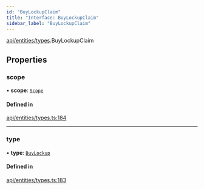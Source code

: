 ```yaml
---
id: "BuyLockupClaim"
title: "Interface: BuyLockupClaim"
sidebar_label: "BuyLockupClaim"
---
```


[api/entities/types](../../../../../modules/API/Entities/Types/Types.md).BuyLockupClaim

## Properties

### scope

• **scope**: [`Scope`](../Scope/Scope.md)

#### Defined in

[api/entities/types.ts:184](https://github.com/PolymeshAssociation/polymesh-sdk/blob/c8da9dfce/src/api/entities/types.ts#L184)

___

### type

• **type**: [`BuyLockup`](../../../../../enums/API/Entities/Types/ClaimType/ClaimType.md#buylockup)

#### Defined in

[api/entities/types.ts:183](https://github.com/PolymeshAssociation/polymesh-sdk/blob/c8da9dfce/src/api/entities/types.ts#L183)
